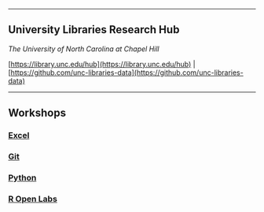 - - - - -
## University Libraries Research Hub
_The University of North Carolina at Chapel Hill_

[https://library.unc.edu/hub](https://library.unc.edu/hub) | [https://github.com/unc-libraries-data](https://github.com/unc-libraries-data)
- - - - -

## Workshops

### [**Excel**](https://unc-libraries-data.github.io/Excel/Excel_Workshop_Instructions)
### [**Git**](https://unc-libraries-data.github.io/Intro-to-Git/)
### [**Python**](https://unc-libraries-data.github.io/Python/)
### [**R Open Labs**](http://ropenlabs.web.unc.edu/)

